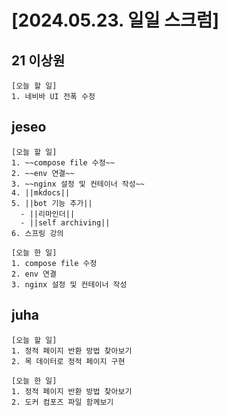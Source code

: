 # [2024.05.23. 일일 스크럼]
## 21 이상원
	[오늘 할 일]
	1. 네비바 UI 전폭 수정


## jeseo
	[오늘 할 일]
	1. ~~compose file 수정~~
	2. ~~env 연결~~
	3. ~~nginx 설정 및 컨테이너 작성~~
	4. ||mkdocs||
	5. ||bot 기능 추가||
	  - ||리마인더||
	  - ||self archiving||
	6. 스프링 강의
	
	[오늘 한 일]
	1. compose file 수정
	2. env 연결
	3. nginx 설정 및 컨테이너 작성


## juha
	[오늘 할 일]
	1. 정적 페이지 반환 방법 찾아보기
	2. 목 데이터로 정적 페이지 구현
	
	[오늘 한 일]
	1. 정적 페이지 반환 방법 찾아보기
	2. 도커 컴포즈 파일 함께보기


